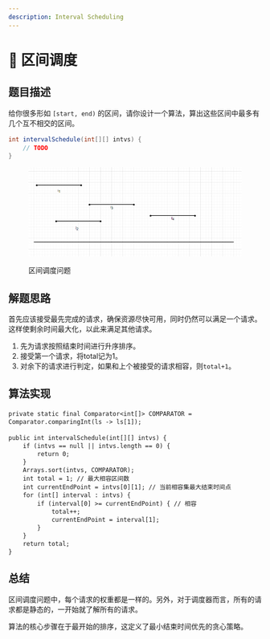 ```yaml
---
description: Interval Scheduling
---
```


# 📝 区间调度

## 题目描述

给你很多形如 `[start, end)` 的区间，请你设计一个算法，算出这些区间中最多有几个互不相交的区间。

```java
int intervalSchedule(int[][] intvs) {
    // TODO
}
```

<figure><img src="../../.gitbook/assets/image.png" alt=""><figcaption><p>区间调度问题</p></figcaption></figure>

## 解题思路

首先应该接受最先完成的请求，确保资源尽快可用，同时仍然可以满足一个请求。这样使剩余时间最大化，以此来满足其他请求。

1. 先为请求按照结束时间进行升序排序。
2. 接受第一个请求，将total记为1。
3. 对余下的请求进行判定，如果和上个被接受的请求相容，则`total+1`。

## 算法实现

<pre class="language-java" data-title="Solution.java" data-overflow="wrap" data-line-numbers><code class="lang-java">private static final Comparator&#x3C;int[]> COMPARATOR = Comparator.comparingInt(ls -> ls[1]);
<strong>
</strong>public int intervalSchedule(int[][] intvs) {
    if (intvs == null || intvs.length == 0) {
        return 0;
    }
    Arrays.sort(intvs, COMPARATOR);
    int total = 1; // 最大相容区间数
    int currentEndPoint = intvs[0][1]; // 当前相容集最大结束时间点
    for (int[] interval : intvs) {
        if (interval[0] >= currentEndPoint) { // 相容
            total++;
            currentEndPoint = interval[1];
        }
    }
    return total;
}
</code></pre>

## 总结

区间调度问题中，每个请求的权重都是一样的。另外，对于调度器而言，所有的请求都是静态的，一开始就了解所有的请求。

算法的核心步骤在于最开始的排序，这定义了最小结束时间优先的贪心策略。
